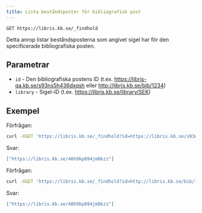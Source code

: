 ```yaml
---
title: Lista beståndsposter för bibliografisk post
---
```


```
GET https://libris.kb.se/_findhold
```

Detta anrop listar beståndsposterna som angivet sigel har för den specificerade
bibliografiska posten.

## Parametrar

* `id` - Den bibliografiska postens ID (t.ex. https://libris-qa.kb.se/s93ns5h436dxqsh eller http://libris.kb.se/bib/1234)
* `library` - Sigel-ID (t.ex. https://libris.kb.se/library/SEK)

## Exempel

Förfrågan:

```bash title="Shell"
curl -XGET 'https://libris.kb.se/_findhold?id=https://libris.kb.se/s93ns5h436dxqsh&library=https://libris.kb.se/library/SEK'
```

Svar:

```json title="JSON"
["https://libris.kb.se/48h9kp894jm8kzz"]
```

Förfrågan:

```bash title="Shell"
curl -XGET 'https://libris.kb.se/_findhold?id=http://libris.kb.se/bib/1234&library=https://libris.kb.se/library/SEK'
```

Svar:

```json title="JSON"
["https://libris.kb.se/48h9kp894jm8kzz"]
```
